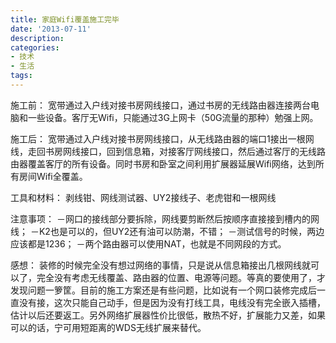```yaml
---
title: 家庭Wifi覆盖施工完毕
date: '2013-07-11'
description:
categories:
- 技术
- 生活
tags:
---
```


施工前：
宽带通过入户线对接书房网线接口，通过书房的无线路由器连接两台电脑和一些设备。客厅无Wifi，只能通过3G上网卡（50G流量的那种）勉强上网。

施工后：
宽带通过入户线对接书房网线接口，从无线路由器的端口1接出一根网线，走回书房网线接口，回到信息箱，对接客厅网线接口，然后通过客厅的无线路由器覆盖客厅的所有设备。同时书房和卧室之间利用扩展器延展Wifi网络，达到所有房间Wifi全覆盖。

工具和材料：
剥线钳、网线测试器、UY2接线子、老虎钳和一根网线

注意事项：
－网口的接线部分要拆除，网线要剪断然后按顺序直接接到槽内的网线；
－K2也是可以的，但UY2还有油可以防潮，不错；
－测试信号的时候，两边应该都是1236；
－两个路由器可以使用NAT，也就是不同网段的方式。

感想：
装修的时候完全没有想过网络的事情，只是说从信息箱接出几根网线就可以了，完全没有考虑无线覆盖、路由器的位置、电源等问题。等真的要使用了，才发现问题一箩筐。目前的施工方案还是有些问题，比如说有一个网口装修完成后一直没有接，这次只能自己动手，但是因为没有打线工具，电线没有完全嵌入插槽，估计以后还要返工。另外网络扩展器性价比很低，散热不好，扩展能力又差，如果可以的话，宁可用短距离的WDS无线扩展来替代。

